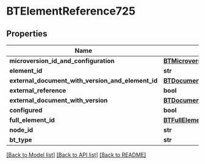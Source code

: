 # BTElementReference725

## Properties
Name | Type | Description | Notes
------------ | ------------- | ------------- | -------------
**microversion_id_and_configuration** | [**BTMicroversionIdAndConfiguration2338**](BTMicroversionIdAndConfiguration2338.md) |  | [optional] 
**element_id** | **str** |  | [optional] 
**external_document_with_version_and_element_id** | [**BTDocumentWithVersionAndElementId**](BTDocumentWithVersionAndElementId.md) |  | [optional] 
**external_reference** | **bool** |  | [optional] 
**external_document_with_version** | [**BTDocumentWithVersionId**](BTDocumentWithVersionId.md) |  | [optional] 
**configured** | **bool** |  | [optional] 
**full_element_id** | [**BTFullElementId756**](BTFullElementId756.md) |  | [optional] 
**node_id** | **str** |  | [optional] 
**bt_type** | **str** |  | [optional] 

[[Back to Model list]](../README.md#documentation-for-models) [[Back to API list]](../README.md#documentation-for-api-endpoints) [[Back to README]](../README.md)


